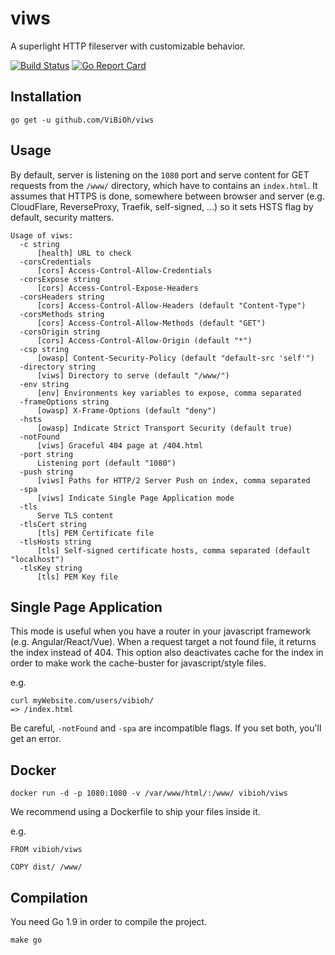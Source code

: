 # viws

A superlight HTTP fileserver with customizable behavior.

[![Build Status](https://travis-ci.org/ViBiOh/viws.svg?branch=master)](https://travis-ci.org/ViBiOh/viws)
[![Go Report Card](https://goreportcard.com/badge/github.com/ViBiOh/viws)](https://goreportcard.com/report/github.com/ViBiOh/viws)

## Installation

```
go get -u github.com/ViBiOh/viws
```

## Usage

By default, server is listening on the `1080` port and serve content for GET requests from the `/www/` directory, which have to contains an `index.html`. It assumes that HTTPS is done, somewhere between browser and server (e.g. CloudFlare, ReverseProxy, Traefik, self-signed, ...) so it sets HSTS flag by default, security matters.

```
Usage of viws:
  -c string
      [health] URL to check
  -corsCredentials
      [cors] Access-Control-Allow-Credentials
  -corsExpose string
      [cors] Access-Control-Expose-Headers
  -corsHeaders string
      [cors] Access-Control-Allow-Headers (default "Content-Type")
  -corsMethods string
      [cors] Access-Control-Allow-Methods (default "GET")
  -corsOrigin string
      [cors] Access-Control-Allow-Origin (default "*")
  -csp string
      [owasp] Content-Security-Policy (default "default-src 'self'")
  -directory string
      [viws] Directory to serve (default "/www/")
  -env string
      [env] Environments key variables to expose, comma separated
  -frameOptions string
      [owasp] X-Frame-Options (default "deny")
  -hsts
      [owasp] Indicate Strict Transport Security (default true)
  -notFound
      [viws] Graceful 404 page at /404.html
  -port string
      Listening port (default "1080")
  -push string
      [viws] Paths for HTTP/2 Server Push on index, comma separated
  -spa
      [viws] Indicate Single Page Application mode
  -tls
      Serve TLS content
  -tlsCert string
      [tls] PEM Certificate file
  -tlsHosts string
      [tls] Self-signed certificate hosts, comma separated (default "localhost")
  -tlsKey string
      [tls] PEM Key file
```

## Single Page Application

This mode is useful when you have a router in your javascript framework (e.g. Angular/React/Vue). When a request target a not found file, it returns the index instead of 404. This option also deactivates cache for the index in order to make work the cache-buster for javascript/style files.

e.g.
```
curl myWebsite.com/users/vibioh/
=> /index.html
```

Be careful, `-notFound` and `-spa` are incompatible flags. If you set both, you'll get an error.


## Docker

`docker run -d -p 1080:1080 -v /var/www/html/:/www/ vibioh/viws`

We recommend using a Dockerfile to ship your files inside it.

e.g.
```
FROM vibioh/viws

COPY dist/ /www/
```

## Compilation

You need Go 1.9 in order to compile the project.

```
make go
```
